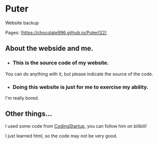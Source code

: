 # Puter
Website backup

Pages: [https://chocolate996.github.io/Puter/][2]
## About the webside and me.
* ### This is the source code of my website.

You can do anything with it, but please indicate the source of the code.

* ### Doing this website is just for me to exercise my ability.

I'm really bored.
## Other things... 

I used some code from [CodingStartup][1], you can follow him on bilibili!

I just learned html, so the code may not be very good.

[1]:https://space.bilibili.com/451368848
[2]:https://chocolate996.github.io/Puter/
